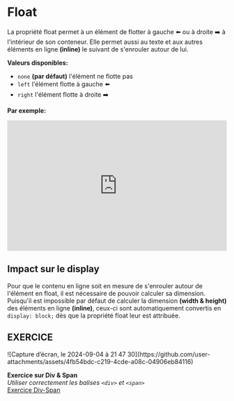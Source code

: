 # Float
La propriété float permet à un élément de flotter à gauche ⬅️ ou à droite ➡️ à l'intérieur de son conteneur. Elle permet aussi au texte et aux autres éléments en ligne **(inline)** le suivant de s'enrouler autour de lui.

**Valeurs disponibles:**

- `none` **(par défaut)** l'élément ne flotte pas
- `left` l'élément flotte à gauche ⬅️
- `right` l'élément flotte à droite ➡️

**Par exemple:**

<iframe height="300" style="width: 100%;" scrolling="no" title="Float" src="https://codepen.io/tim-momo/embed/XWBYPjO?default-tab=html%2Cresult" frameborder="no" loading="lazy" allowtransparency="true" allowfullscreen="true">
  See the Pen <a href="https://codepen.io/tim-momo/pen/XWBYPjO">
  Float</a> by TIM Montmorency (<a href="https://codepen.io/tim-momo">@tim-momo</a>)
  on <a href="https://codepen.io">CodePen</a>.
</iframe>

## Impact sur le display

Pour que le contenu en ligne soit en mesure de s'enrouler autour de l'élément en float, il est nécessaire de pouvoir calculer sa dimension. Puisqu'il est impossible par défaut de calculer la dimension **(width & height)** des éléments en ligne **(inline)**, ceux-ci sont automatiquement convertis en `display: block;` dès que la propriété float leur est attribuée.





## EXERCICE

<div class="grid grid-auto" markdown>
![Capture d’écran, le 2024-09-04 à 21 47 30](https://github.com/user-attachments/assets/4fb54bdc-c219-4cde-a08c-04906eb84116)



  **Exercice sur Div & Span**<br>
  _Utiliser correctement les balises `<div>` et `<span>`_<br>
  [Exercice Div-Span](https://tim-montmorency.com/compendium/582-111%E2%80%93web1/exercices/div-span.html)
</div>
